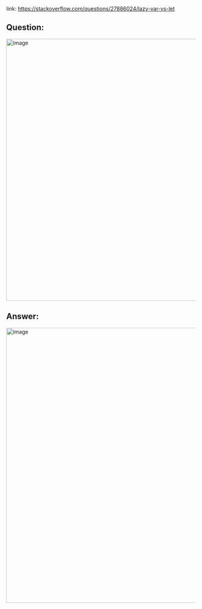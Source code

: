 link: https://stackoverflow.com/questions/27886024/lazy-var-vs-let

## Question: 
<img width="697" alt="image" src="https://user-images.githubusercontent.com/81428296/183334989-93757ad5-5b5c-49e2-8d14-b050cd2cc439.png">

## Answer:
<img width="732" alt="image" src="https://user-images.githubusercontent.com/81428296/183335441-44aa1a0a-9524-472d-9bd0-61a37b8cd55e.png">
